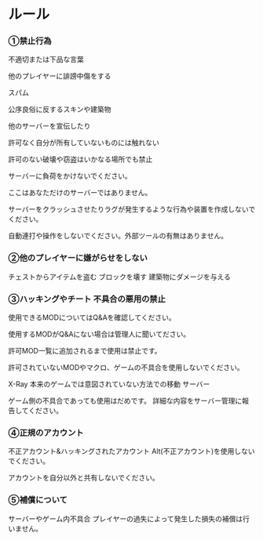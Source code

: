 # ルール

### ①禁止行為 

不適切または下品な言葉 

他のプレイヤーに誹謗中傷をする 

スパム 

公序良俗に反するスキンや建築物 

他のサーバーを宣伝したり 

許可なく自分が所有していないものには触れない 

許可のない破壊や窃盗はいかなる場所でも禁止 

サーバーに負荷をかけないでください。 

ここはあなただけのサーバーではありません。 

サーバーをクラッシュさせたりラグが発生するような行為や装置を作成しないでください。

 自動連打や操作をしないでください。外部ツールの有無はありません。

### ②他のプレイヤーに嫌がらせをしない 

チェストからアイテムを盗む ブロックを壊す 建築物にダメージを与える

### ③ハッキングやチート 不具合の悪用の禁止 

使用できるMODについてはQ&Aを確認してください。 

使用するMODがQ&Aにない場合は管理人に聞いてださい。

 許可MOD一覧に追加されるまで使用は禁止です。 

許可されていないMODやマクロ、ゲームの不具合を使用しないでください。

 X-Ray 本来のゲームでは意図されていない方法での移動 サーバー

ゲーム側の不具合であっても使用はだめです。 詳細な内容をサーバー管理に報告してください。

### ④正規のアカウント

 不正アカウント&ハッキングされたアカウント Alt\(不正アカウント\)を使用しないでください。 

アカウントを自分以外と共有しないでください。

### ⑤補償について 

サーバーやゲーム内不具合 プレイヤーの過失によって発生した損失の補償は行いません。

